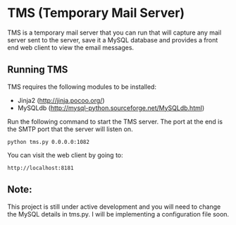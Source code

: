 # TMS (Temporary Mail Server)

TMS is a temporary mail server that you can run that will capture any mail server sent to the server, save it a MySQL database and provides a front end web client to view the email messages.

## Running TMS

TMS requires the following modules to be installed:

* Jinja2 (http://jinja.pocoo.org/)
* MySQLdb (http://mysql-python.sourceforge.net/MySQLdb.html)

Run the following command to start the TMS server. The port at the end is the SMTP port that the server will listen on.

	python tms.py 0.0.0.0:1082
	
You can visit the web client by going to:

	http://localhost:8181
	
## Note:

This project is still under active development and you will need to change the MySQL details in tms.py. I will be implementing a configuration file soon.